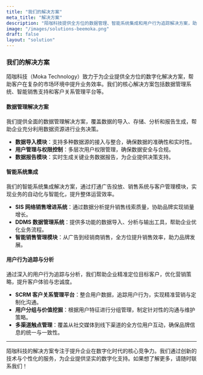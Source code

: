 ```yaml
---
title: "我们的解决方案"
meta_title: "解决方案"
description: "陌咖科技提供全方位的数据管理、智能系统集成和用户行为追踪解决方案，助力企业实现数字化转型。"
image: "/images/solutions-beemoka.png"
draft: false
layout: "solution"
---
```


### 我们的解决方案

陌咖科技（Moka Technology）致力于为企业提供全方位的数字化解决方案，帮助客户在复杂的市场环境中提升业务效率。我们的核心解决方案包括数据管理系统、智能销售支持和客户关系管理平台等。

#### 数据管理解决方案

我们提供全面的数据管理解决方案，覆盖数据的导入、存储、分析和报告生成，帮助企业充分利用数据资源进行业务决策。

- **数据导入模块**：支持多种数据源的接入与整合，确保数据的准确性和实时性。
- **用户管理与权限控制**：多层次用户权限管理，确保数据安全与合规。
- **数据报告模块**：实时生成关键业务数据报告，为企业提供决策支持。

#### 智能系统集成

我们的智能系统集成解决方案，通过打通广告投放、销售系统与客户管理模块，实现业务的自动化与智能化，提升整体运营效率。

- **SIS 网络销售增进系统**：通过数据分析提升销售线索质量，协助品牌实现销量增长。
- **DDMS 数据管理系统**：提供多功能的数据导入、分析与输出工具，帮助企业优化业务流程。
- **智能销售管理模块**：从广告到经销商销售，全方位提升销售效率，助力品牌发展。

#### 用户行为追踪与分析

通过深入的用户行为追踪与分析，我们帮助企业精准定位目标客户，优化营销策略，提升客户体验与忠诚度。

- **SCRM 客户关系管理平台**：整合用户数据，追踪用户行为，实现精准营销与定制化沟通。
- **用户分组与价值挖掘**：根据用户特征进行分组管理，制定针对性的沟通与维护策略。
- **多渠道触点管理**：覆盖从社交媒体到线下渠道的全方位用户互动，确保品牌信息的统一与一致性。

---

陌咖科技的解决方案专注于提升企业在数字化时代的核心竞争力。我们通过创新的技术与个性化的服务，为企业提供坚实的数字化支持。如果想了解更多，请随时联系我们！